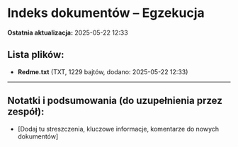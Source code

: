 # Indeks dokumentów – Egzekucja

**Ostatnia aktualizacja:** 2025-05-22 12:33

## Lista plików:

- **Redme.txt** (TXT, 1229 bajtów, dodano: 2025-05-22 12:33)

---
## Notatki i podsumowania (do uzupełnienia przez zespół):

- [Dodaj tu streszczenia, kluczowe informacje, komentarze do nowych dokumentów]
